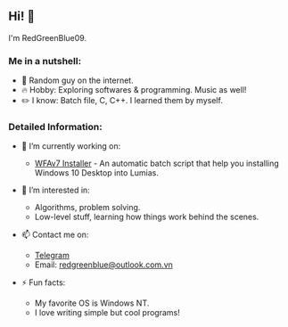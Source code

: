 ## Hi! 👋

I'm RedGreenBlue09.

### Me in a nutshell:

  - 👨 Random guy on the internet.
  - 🔥 Hobby: Exploring softwares & programming. Music as well!
  - ✏️ I know: Batch file, C, C++. I learned them by myself.

### Detailed Information:

- 🔭 I’m currently working on:

  - [WFAv7 Installer](https://github.com/RedGreenBlue09/WFAv7_Installer) - An automatic batch script that help you installing Windows 10 Desktop into Lumias.
  
- 🌱 I’m interested in:

  - Algorithms, problem solving.
  - Low-level stuff, learning how things work behind the scenes.

- 📫 Contact me on:

  - [Telegram](https://t.me/RedGreenBlue123)
  - Email: redgreenblue@outlook.com.vn
  
- ⚡ Fun facts:

  - My favorite OS is Windows NT.
  - I love writing simple but cool programs!
  
